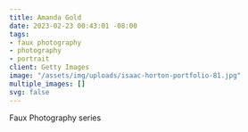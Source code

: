 ```yaml
---
title: Amanda Gold
date: 2023-02-23 00:43:01 -08:00
tags:
- faux photography
- photography
- portrait
client: Getty Images
image: "/assets/img/uploads/isaac-horton-portfolio-81.jpg"
multiple_images: []
svg: false
---
```


Faux Photography series